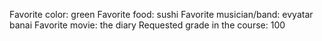 Favorite color: green
Favorite food: sushi
Favorite musician/band: evyatar banai 
Favorite movie: the diary
Requested grade in the course: 100 
